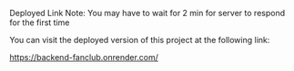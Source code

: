 Deployed Link
Note: You may have to wait for 2 min for server to respond for the first time

You can visit the deployed version of this project at the following link:

https://backend-fanclub.onrender.com/
